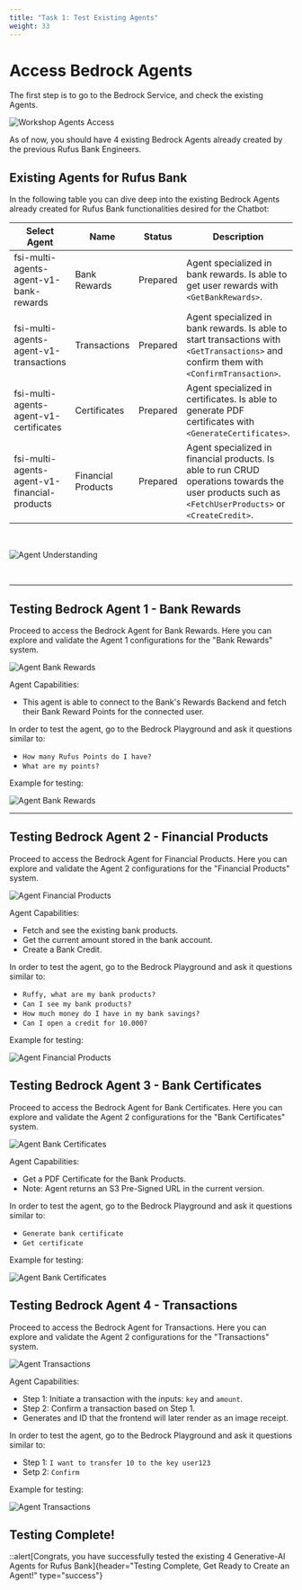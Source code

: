 ```yaml
---
title: "Task 1: Test Existing Agents"
weight: 33
---
```


# Access Bedrock Agents

The first step is to go to the Bedrock Service, and check the existing Agents.

![Workshop Agents Access](/static/03-images/workshop-agents-01.gif)

As of now, you should have 4 existing Bedrock Agents already created by the previous Rufus Bank Engineers.

## Existing Agents for Rufus Bank

In the following table you can dive deep into the existing Bedrock Agents already created for Rufus Bank functionalities desired for the Chatbot:

| Select Agent                                 | Name               | Status   | Description                                                                                                                                          |
| -------------------------------------------- | ------------------ | -------- | ---------------------------------------------------------------------------------------------------------------------------------------------------- |
| fsi-multi-agents-agent-v1-bank-rewards       | Bank Rewards       | Prepared | Agent specialized in bank rewards. Is able to get user rewards with `<GetBankRewards>`.                                                              |
| fsi-multi-agents-agent-v1-transactions       | Transactions       | Prepared | Agent specialized in bank rewards. Is able to start transactions with `<GetTransactions>` and confirm them with `<ConfirmTransaction>`.              |
| fsi-multi-agents-agent-v1-certificates       | Certificates       | Prepared | Agent specialized in certificates. Is able to generate PDF certificates with `<GenerateCertificates>`.                                               |
| fsi-multi-agents-agent-v1-financial-products | Financial Products | Prepared | Agent specialized in financial products. Is able to run CRUD operations towards the user products such as `<FetchUserProducts>` or `<CreateCredit>`. |

<br>

![Agent Understanding](/static/03-images/workshop-agents-00.png)

<br>

---

## Testing Bedrock Agent 1 - Bank Rewards

Proceed to access the Bedrock Agent for Bank Rewards. Here you can explore and validate the Agent 1 configurations for the "Bank Rewards" system.

![Agent Bank Rewards](/static/03-images/workshop-agents-02.png)

Agent Capabilities:

- This agent is able to connect to the Bank's Rewards Backend and fetch their Bank Reward Points for the connected user.

In order to test the agent, go to the Bedrock Playground and ask it questions similar to:

- `How many Rufus Points do I have?`
- `What are my points?`

Example for testing:

![Agent Bank Rewards](/static/03-images/workshop-agents-03.gif)

---

## Testing Bedrock Agent 2 - Financial Products

Proceed to access the Bedrock Agent for Financial Products. Here you can explore and validate the Agent 2 configurations for the "Financial Products" system.

![Agent Financial Products](/static/03-images/workshop-agents-04.png)

Agent Capabilities:

- Fetch and see the existing bank products.
- Get the current amount stored in the bank account.
- Create a Bank Credit.

In order to test the agent, go to the Bedrock Playground and ask it questions similar to:

- `Ruffy, what are my bank products?`
- `Can I see my bank products?`
- `How much money do I have in my bank savings?`
- `Can I open a credit for 10.000?`

Example for testing:

![Agent Financial Products](/static/03-images/workshop-agents-05.gif)

## Testing Bedrock Agent 3 - Bank Certificates

Proceed to access the Bedrock Agent for Bank Certificates. Here you can explore and validate the Agent 2 configurations for the "Bank Certificates" system.

![Agent Bank Certificates](/static/03-images/workshop-agents-06.png)

Agent Capabilities:

- Get a PDF Certificate for the Bank Products.
- Note: Agent returns an S3 Pre-Signed URL in the current version.

In order to test the agent, go to the Bedrock Playground and ask it questions similar to:

- `Generate bank certificate`
- `Get certificate`

Example for testing:

![Agent Bank Certificates](/static/03-images/workshop-agents-07.gif)

## Testing Bedrock Agent 4 - Transactions

Proceed to access the Bedrock Agent for Transactions. Here you can explore and validate the Agent 2 configurations for the "Transactions" system.

![Agent Transactions](/static/03-images/workshop-agents-08.png)

Agent Capabilities:

- Step 1: Initiate a transaction with the inputs: `key` and `amount`.
- Step 2: Confirm a transaction based on Step 1.
- Generates and ID that the frontend will later render as an image receipt.

In order to test the agent, go to the Bedrock Playground and ask it questions similar to:

- Step 1: `I want to transfer 10 to the key user123`
- Setp 2: `Confirm`

Example for testing:

![Agent Transactions](/static/03-images/workshop-agents-09.png)

## Testing Complete!

::alert[Congrats, you have successfully tested the existing 4 Generative-AI Agents for Rufus Bank]{header="Testing Complete, Get Ready to Create an Agent!" type="success"}
